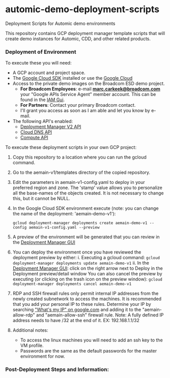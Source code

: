 # automic-demo-deployment-scripts
Deployment Scripts for Automic demo environments

This repository contains GCP deployment manager template scripts that will create demo instances for Automic, CDD, and other related products.

### Deployment of Environment

To execute these you will need:
+ A GCP account and project space.
+ The [Google Cloud SDK](https://cloud.google.com/sdk/docs/) installed or use the [Google Cloud ](https://cloud.google.com/shell/docs/)
+ Access to the private demo images on the Broadcom ESD demo project.
  - **For Broadcom Employees**: e-mail **marc.carkeek@broadcom.com** your "Google APIs Service Agent" member account. This can be found in the [IAM Gui](https://console.cloud.google.com/iam-admin/iam).
  - **For Partners**: Contact your primary Broadcom contact.
  - I'll grant you access as soon as I am able and let you know by e-mail.
+ The following API's enabled:
  - [Deployment Manager V2 API](https://console.cloud.google.com/apis/library/deploymentmanager.googleapis.com?q=deploy)
  - [Cloud DNS API](https://console.cloud.google.com/apis/library/dns.googleapis.com?q=cloud%20dns)
  - [Compute API](https://console.cloud.google.com/apis/library/compute.googleapis.com?q=compute)

To execute these deployment scripts in your own GCP project:
1. Copy this repository to a location where you can run the gcloud command.

2. Go to the aemain-v1/templates directory of the copied repository.

3. Edit the parameters in aemain-v1-config.yaml to deploy in your preferred region and zone. The 'stamp' value allows you to personalize all the base-names of the objects created. It is not necessary to change this, but it cannot be NULL.

4. In the Google Cloud SDK environment execute (note: you can change the name of the deployment: 'aemain-demo-v1'):

   `gcloud deployment-manager deployments create aemain-demo-v1 --config aemain-v1-config.yaml --preview`

5. A preview of the environment will be generated that you can review in the [Deployment Manager GUI](https://console.cloud.google.com/dm/deployments)

6. You can deploy the environment once you have reviewed the deployment preview by either:
  i.  Executing a gcloud command:
     `gcloud deployment-manager deployments update aemain-demo-v1`
  ii. In the [Deployment Manager GUI](https://console.cloud.google.com/dm/deployments): 
    click on the right arrow next to Deploy in the Deployment preview/detail window
  You can also cancel the preview by executing (or clicking on the trash icon on the preview window):
     `gcloud deployment-manager deployments cancel aemain-demo-v1`

7. RDP and SSH firewall rules only permit internal IP addresses from the newly created subnetwork to access the machines. It is recommended that you add your personal IP to these rules. Determine your IP by searching ["What's my IP" on google.com](https://www.google.com/search?q=whats+my+ip+address) and adding it to the "aemain-allow-rdp" and "aemain-allow-ssh" firewall rule. Note: A fully defined IP address needs to have /32 at the end of it. EX: 192.168.1.1/32

8. Additional notes:
   - To access the linux machines you will need to add an ssh key to the VM profile.
   - Passwords are the same as the default passwords for the master environment for now.

### Post-Deployment Steps and Information:

